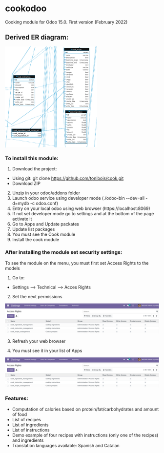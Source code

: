 # cookodoo

Cooking module for Odoo 15.0. First version (February 2022)


**Derived ER diagram:**
------

<img src="static/description/Cook_ER_diagram.png" alt="drawing" width="300"/>

<!-- ![A test image](static/description/Cook_ER_diagram.png) -->

### To install this module:

1. Download the project: 
 + Using git:   git clone https://github.com/tonibois/cook.git
 + Download ZIP
2. Unzip in your odoo/addons folder
3. Launch odoo service using developer mode (./odoo-bin --dev=all -d=mydb -c odoo.conf)
4. Entry on your local odoo using web browser (https://localhost:8069)
5. If not set developer mode go to settings and at the bottom of the page activate it
6. Go to Apps and Update packates
7. Update list packages
8. You must see the Cook module
9. Install the cook module

### After installing the module set security settings:

To see the module on the menu, you must first set Access Rights to the models

1. Go to: 
 + Settings --> Technical --> Acces Rights 
2. Set the next permissions 

<img src="static/description/set_AR.png" alt="drawing" width="700"/>

<!-- ![set_permiss](static/description/set_AR.png) -->

3. Refresh your web browser

4. You must see it in your list of Apps

<img src="static/description/set_AR.png" alt="drawing" width="700"/>

### Features:

+ Computation of calories based on protein/fat/carbohydrates and amount of food
+ List of recipes
+ List of ingredients
+ List of instructions
+ Demo example of four recipes with instructions (only one of the recipes) and ingredients
+ Translation languages available: Spanish and Catalan

